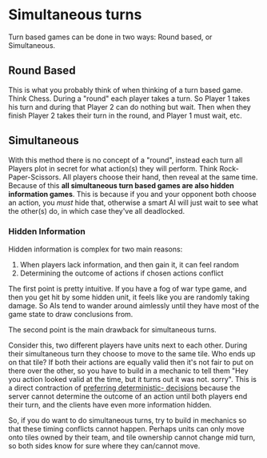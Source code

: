 # Simultaneous turns

Turn based games can be done in two ways: Round based, or Simultaneous.

## Round Based

This is what you probably think of when thinking of a turn based game. Think Chess. During a "round" each player takes a turn. So Player 1 takes his turn and during that Player 2 can do nothing but wait. Then when they finish Player 2 takes their turn in the round, and Player 1 must wait, etc.

## Simultaneous

With this method there is no concept of a "round", instead each turn all Players plot in secret for what action(s) they will perform. Think Rock-Paper-Scissors. All players choose their hand, then reveal at the same time. Because of this **all simultaneous turn based games are also hidden information games**. This is because if you and your opponent both choose an action, you _must_ hide that, otherwise a smart AI will just wait to see what the other(s) do, in which case they've all deadlocked.

### Hidden Information

Hidden information is complex for two main reasons:

1. When players lack information, and then gain it, it can feel random
2. Determining the outcome of actions if chosen actions conflict

The first point is pretty intuitive. If you have a fog of war type game, and then you get hit by some hidden unit, it feels like you are randomly taking damage. So AIs tend to wander around aimlessly until they have most of the game state to draw conclusions from.

The second point is the main drawback for simultaneous turns.

Consider this, two different players have units next to each other. During their simultaneous turn they choose to move to the same tile. Who ends up on that tile? If both their actions are equally valid then it's not fair to put on there over the other, so you have to build in a mechanic to tell them "Hey you action looked valid at the time, but it turns out it was not. sorry". This is a direct contraction of [preferring deterministic- decisions](deterministic-decisions.md) because the server cannot determine the outcome of an action until both players end their turn, and the clients have even more information hidden.

So, if you do want to do simultaneous turns, try to build in mechanics so that these timing conflicts cannot happen. Perhaps units can only move onto tiles owned by their team, and tile ownership cannot change mid turn, so both sides know for sure where they can/cannot move.
